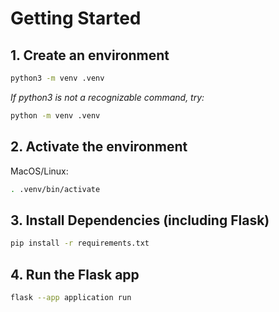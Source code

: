 # Getting Started

## 1. Create an environment

```bash
python3 -m venv .venv
```

*If python3 is not a recognizable command, try:*

```bash
python -m venv .venv
```

## 2. Activate the environment

MacOS/Linux:

```bash
. .venv/bin/activate
```

<!-- Windows:

```bash
.venv\Scripts\activate
``` -->

## 3. Install Dependencies (including Flask)

```bash
pip install -r requirements.txt
```

## 4. Run the Flask app

```bash
flask --app application run
```

